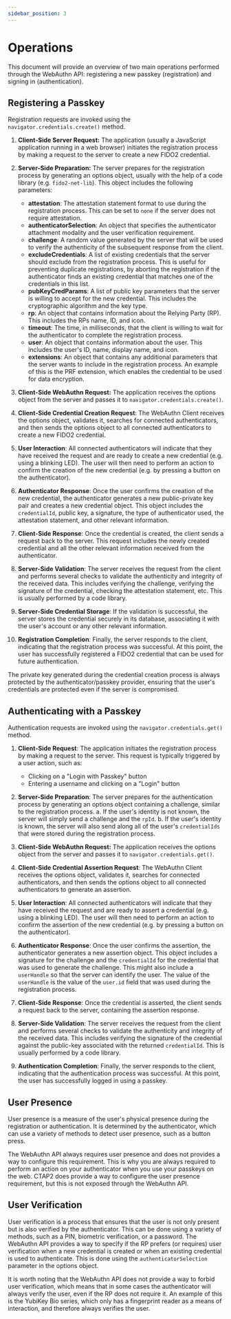 ```yaml
---
sidebar_position: 3
---
```


# Operations

This document will provide an overview of two main operations performed through the WebAuthn API:
registering a new passkey (registration) and signing in (authentication).

## Registering a Passkey

Registration requests are invoked using the `navigator.credentials.create()` method.

1. **Client-Side Server Request:** The application (usually a JavaScript application running in a
   web browser) initiates the registration process by making a request to the server to create a new
   FIDO2 credential.

2. **Server-Side Preparation:** The server prepares for the registration process by generating an
   options object, usually with the help of a code library (e.g. `fido2-net-lib`). This object
   includes the following parameters:

   - **attestation**: The attestation statement format to use during the registration process. This
     can be set to `none` if the server does not require attestation.
   - **authenticatorSelection**: An object that specifies the authenticator attachment modality and
     the user verification requirement.
   - **challenge**: A random value generated by the server that will be used to verify the
     authenticity of the subsequent response from the client.
   - **excludeCredentials**: A list of existing credentials that the server should exclude from the
     registration process. This is useful for preventing duplicate registrations, by aborting the
     registration if the authenticator finds an existing credential that matches one of the
     credentials in this list.
   - **pubKeyCredParams**: A list of public key parameters that the server is willing to accept for
     the new credential. This includes the cryptographic algorithm and the key type.
   - **rp**: An object that contains information about the Relying Party (RP). This includes the RPs
     name, ID, and icon.
   - **timeout**: The time, in milliseconds, that the client is willing to wait for the
     authenticator to complete the registration process.
   - **user**: An object that contains information about the user. This includes the user's ID,
     name, display name, and icon.
   - **extensions**: An object that contains any additional parameters that the server wants to
     include in the registration process. An example of this is the PRF extension, which enables the
     credential to be used for data encryption.

3. **Client-Side WebAuthn Request:** The application receives the options object from the server and
   passes it to `navigator.credentials.create()`.

4. **Client-Side Credential Creation Request**: The WebAuthn Client receives the options object,
   validates it, searches for connected authenticators, and then sends the options object to all
   connected authenticators to create a new FIDO2 credential.

5. **User Interaction**: All connected authenticators will indicate that they have received the
   request and are ready to create a new credential (e.g. using a blinking LED). The user will then
   need to perform an action to confirm the creation of the new credential (e.g. by pressing a
   button on the authenticator).

6. **Authenticator Response**: Once the user confirms the creation of the new credential, the
   authenticator generates a new public-private key pair and creates a new credential object. This
   object includes the `credentialId`, public key, a signature, the type of authenticator used, the
   attestation statement, and other relevant information.

7. **Client-Side Response**: Once the credential is created, the client sends a request back to the
   server. This request includes the newly created credential and all the other relevant information
   received from the authenticator.

8. **Server-Side Validation**: The server receives the request from the client and performs several
   checks to validate the authenticity and integrity of the received data. This includes verifying
   the challenge, verifying the signature of the credential, checking the attestation statement,
   etc. This is usually performed by a code library.

9. **Server-Side Credential Storage**: If the validation is successful, the server stores the
   credential securely in its database, associating it with the user's account or any other relevant
   information.

10. **Registration Completion**: Finally, the server responds to the client, indicating that the
    registration process was successful. At this point, the user has successfully registered a FIDO2
    credential that can be used for future authentication.

The private key generated during the credential creation process is always protected by the
authenticator/passkey provider, ensuring that the user's credentials are protected even if the
server is compromised.

## Authenticating with a Passkey

Authentication requests are invoked using the `navigator.credentials.get()` method.

1. **Client-Side Request**: The application initiates the registration process by making a request
   to the server. This request is typically triggered by a user action, such as:

   - Clicking on a "Login with Passkey" button
   - Entering a username and clicking on a "Login" button

2. **Server-Side Preparation**: The server prepares for the authentication process by generating an
   options object containing a challenge, similar to the registration process. a. If the user's
   identity is not known, the server will simply send a challenge and the `rpId`. b. If the user's
   identity is known, the server will also send along all of the user's `credentialIds` that were
   stored during the registration process.

3. **Client-Side WebAuthn Request:** The application receives the options object from the server and
   passes it to `navigator.credentials.get()`.

4. **Client-Side Credential Assertion Request**: The WebAuthn Client receives the options object,
   validates it, searches for connected authenticators, and then sends the options object to all
   connected authenticators to generate an assertion.

5. **User Interaction**: All connected authenticators will indicate that they have received the
   request and are ready to assert a credential (e.g. using a blinking LED). The user will then need
   to perform an action to confirm the assertion of the new credential (e.g. by pressing a button on
   the authenticator).

6. **Authenticator Response**: Once the user confirms the assertion, the authenticator generates a
   new assertion object. This object includes a signature for the challenge and the `credentialId`
   for the credential that was used to generate the challenge. This might also include a
   `userHandle` so that the server can identify the user. The value of the `userHandle` is the value
   of the `user.id` field that was used during the registration process.

7. **Client-Side Response**: Once the credential is asserted, the client sends a request back to the
   server, containing the assertion response.

8. **Server-Side Validation**: The server receives the request from the client and performs several
   checks to validate the authenticity and integrity of the received data. This includes verifying
   the signature of the credential against the public-key associated with the returned
   `credentialId`. This is usually performed by a code library.

9. **Authentication Completion**: Finally, the server responds to the client, indicating that the
   authentication process was successful. At this point, the user has successfully logged in using a
   passkey.

## User Presence

User presence is a measure of the user's physical presence during the registration or
authentication. It is determined by the authenticator, which can use a variety of methods to detect
user presence, such as a button press.

The WebAuthn API always requires user presence and does not provides a way to configure this
requirement. This is why you are always required to perform an action on your authenticator when you
use your passkeys on the web. CTAP2 does provide a way to configure the user presence requirement,
but this is not exposed through the WebAuthn API.

## User Verification

User verification is a process that ensures that the user is not only present but is also verified
by the authenticator. This can be done using a variety of methods, such as a PIN, biometric
verification, or a password. The WebAuthn API provides a way to specify if the RP prefers (or
requires) user verification when a new credential is created or when an existing credential is used
to authenticate. This is done using the `authenticatorSelection` parameter in the options object.

It is worth noting that the WebAuthn API does not provide a way to forbid user verification, which
means that in some cases the authenticator will always verify the user, even if the RP does not
require it. An example of this is the YubiKey Bio series, which only has a fingerprint reader as a
means of interaction, and therefore always verifies the user.
